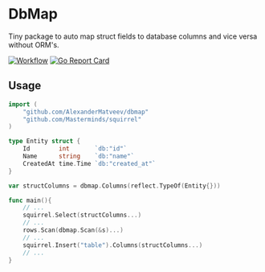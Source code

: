 # DbMap
Tiny package to auto map struct fields to database columns and vice versa without ORM's.

[![Workflow](https://github.com/AlexanderMatveev/dbmap/actions/workflows/go.yml/badge.svg)](https://github.com/AlexanderMatveev/dbmap/actions)
[![Go Report Card](https://goreportcard.com/badge/github.com/AlexanderMatveev/dbmap)](https://goreportcard.com/report/github.com/AlexanderMatveev/dbmap)

## Usage

```go
import (
    "github.com/AlexanderMatveev/dbmap"
    "github.com/Masterminds/squirrel"
)

type Entity struct {
    Id        int       `db:"id"`
    Name      string    `db:"name"`
    CreatedAt time.Time `db:"created_at"`
}

var structColumns = dbmap.Columns(reflect.TypeOf(Entity{}))

func main(){
    // ...
    squirrel.Select(structColumns...)
    // ...
    rows.Scan(dbmap.Scan(&s)...)
    // ...
    squirrel.Insert("table").Columns(structColumns...)
    // ...
}

```